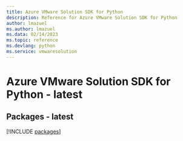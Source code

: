 ```yaml
---
title: Azure VMware Solution SDK for Python
description: Reference for Azure VMware Solution SDK for Python
author: lmazuel
ms.author: lmazuel
ms.data: 02/14/2023
ms.topic: reference
ms.devlang: python
ms.service: vmwaresolution
---
```

# Azure VMware Solution SDK for Python - latest
## Packages - latest
[!INCLUDE [packages](vmware-solution-index.md)]